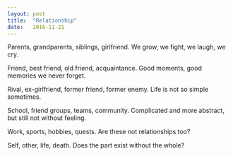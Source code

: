 ```yaml
---
layout: post
title:  "Relationship"
date:   2016-11-21
---
```


Parents, grandparents, siblings, girlfriend. We grow, we fight, we laugh, we cry.

Friend, best friend, old friend, acquaintance. Good moments, good memories we
never forget.

Rival, ex-girlfriend, former friend, former enemy. Life is not so simple
sometimes.

School, friend groups, teams, community. Complicated and more abstract, but
still not without feeling.

Work, sports, hobbies, quests. Are these not relationships too?

Self, other, life, death. Does the part exist without the whole?
